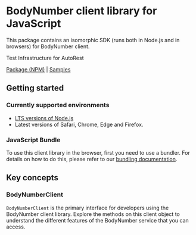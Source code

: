 # BodyNumber client library for JavaScript

This package contains an isomorphic SDK (runs both in Node.js and in browsers) for BodyNumber client.

Test Infrastructure for AutoRest

[Package (NPM)](https://www.npmjs.com/package/@msinternal/body-number) |
[Samples](https://github.com/Azure-Samples/azure-samples-js-management)

## Getting started

### Currently supported environments

- [LTS versions of Node.js](https://nodejs.org/about/releases/)
- Latest versions of Safari, Chrome, Edge and Firefox.





### JavaScript Bundle
To use this client library in the browser, first you need to use a bundler. For details on how to do this, please refer to our [bundling documentation](https://aka.ms/AzureSDKBundling).

## Key concepts

### BodyNumberClient

`BodyNumberClient` is the primary interface for developers using the BodyNumber client library. Explore the methods on this client object to understand the different features of the BodyNumber service that you can access.

